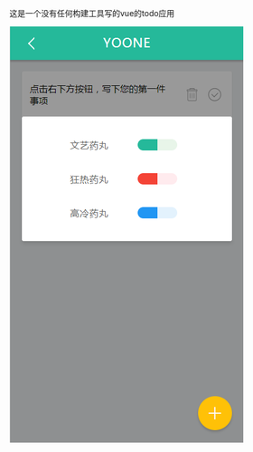 这是一个没有任何构建工具写的vue的todo应用

![图片](https://github.com/xujunjiong/vue-todo/blob/master/img/%E6%90%9C%E7%8B%97%E6%88%AA%E5%9B%BE20181126151755.png)
